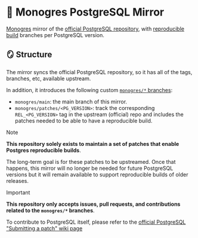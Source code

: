 # 🐘 Monogres PostgreSQL Mirror

[Monogres] mirror of the [official PostgreSQL repository], with [reproducible
build] branches per PostgreSQL version.

## 🪞 Structure

The mirror syncs the official PostgreSQL repository, so it has all of the tags,
branches, etc, available upstream.

In addition, it introduces the following custom [`monogres/*` branches]:

- `monogres/main`: the main branch of this mirror.
- `monogres/patches/<PG_VERSION>`: track the corresponding `REL_<PG_VERSION>`
  tag in the upstream (official) repo and includes the patches needed to be
  able to have a reproducible build.

> [!NOTE]
> **This repository solely exists to maintain a set of patches that enable
> Postgres reproducible builds**.
>
> The long-term goal is for these patches to be upstreamed. Once that happens,
> this mirror will no longer be needed for future PostgreSQL versions but it
> will remain available to support reproducible builds of older releases.

> [!IMPORTANT]
> **This repository only accepts issues, pull requests, and contributions
> related to the `monogres/*` branches**.
>
> To contribute to PostgreSQL itself, please refer to the [official PostgreSQL
> "Submitting a patch" wiki page]

<!-- Links -->

[Monogres]: https://github.com/monogres/monogres
[`monogres/*` branches]: https://github.com/monogres/postgres/branches/all?query=monogres
[official PostgreSQL repository]: https://git.postgresql.org/gitweb/?p=postgresql.git
[official PostgreSQL "Submitting a patch" wiki page]: https://wiki.postgresql.org/wiki/Submitting_a_Patch
[reproducible build]: https://reproducible-builds.org
